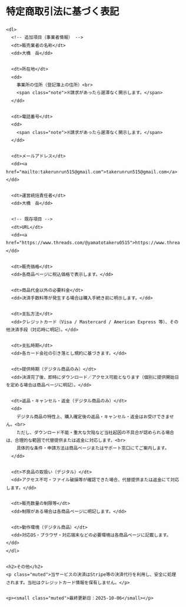 <!doctype html>
<html lang="ja">
<head>
  <meta charset="utf-8" />
  <meta name="viewport" content="width=device-width, initial-scale=1" />
  <title>特定商取引法に基づく表記 | YOUR BRAND</title>
  <meta name="description" content="YOUR BRANDの特定商取引法に基づく表記ページです。事業者情報、価格、支払方法、提供時期、返品・返金、連絡先等を掲載しています。">
  <style>
    body { font-family: system-ui, -apple-system, "Noto Sans JP", sans-serif; line-height: 1.8; margin: 0; color: #111; }
    main { max-width: 900px; margin: auto; padding: 24px 16px 48px; }
    h1 { font-size: 1.6rem; margin: 8px 0 16px; }
    h2 { font-size: 1.2rem; margin: 24px 0 8px; }
    dl { margin: 0; }
    dt { font-weight: 600; margin-top: 14px; }
    dd { margin: 4px 0 0 0; }
    small { color: #555; }
    a { color: #0b57d0; }
    .muted { color: #666; }
    .note { font-size: .95em; color: #444; }
    @media (max-width: 640px){ body{ font-size: 16px; } }
  </style>
</head>
<body>
  <main>
    <h1>特定商取引法に基づく表記</h1>

    <dl>
      <!-- 追加項目（事業者情報） -->
      <dt>販売業者の名称</dt>
      <dd>大橋　岳</dd>

      <dt>所在地</dt>
      <dd>
        事業所の住所（登記簿上の住所）<br>
        <span class="note">※請求があったら遅滞なく開示します。</span>
      </dd>

      <dt>電話番号</dt>
      <dd>
        <span class="note">※請求があったら遅滞なく開示します。</span>
      </dd>

      <dt>メールアドレス</dt>
      <dd><a href="mailto:takerunrun515@gmail.com">takerunrun515@gmail.com</a></dd>

      <dt>運営統括責任者</dt>
      <dd>大橋　岳</dd>

      <!-- 既存項目 -->
      <dt>URL</dt>
      <dd><a href="https://www.threads.com/@yamatotakeru0515">https://www.threads.com/@yamatotakeru0515</a></dd>

      <dt>販売価格</dt>
      <dd>各商品ページに税込価格で表示します。</dd>

      <dt>商品代金以外の必要料金</dt>
      <dd>決済手数料等が発生する場合は購入手続き前に明示します。</dd>

      <dt>支払方法</dt>
      <dd>クレジットカード（Visa / Mastercard / American Express 等）、その他決済手段（対応時に明記）。</dd>

      <dt>支払時期</dt>
      <dd>各カード会社の引き落とし規約に基づきます。</dd>

      <dt>提供時期（デジタル商品のみ）</dt>
      <dd>決済完了後、即時にダウンロード／アクセス可能となります（個別に提供開始日を定める場合は商品ページに明記）。</dd>

      <dt>返品・キャンセル・返金（デジタル商品のみ）</dt>
      <dd>
        デジタル商品の特性上、購入確定後の返品・キャンセル・返金はお受けできません。<br>
        ただし、ダウンロード不能・重大な欠陥など当社起因の不具合が認められる場合は、合理的な範囲で代替提供または返金に対応します。<br>
        具体的な条件・申請方法は商品ページまたはサポート窓口にてご案内します。
      </dd>

      <dt>不良品の取扱い（デジタル）</dt>
      <dd>アクセス不可・ファイル破損等が確認できた場合、代替提供または返金にて対応します。</dd>

      <dt>販売数量の制限等</dt>
      <dd>制限がある場合は各商品ページに明記します。</dd>

      <dt>動作環境（デジタル商品）</dt>
      <dd>対応OS・ブラウザ・対応端末などの必要環境は各商品ページに記載します。</dd>
    </dl>

    <h2>その他</h2>
    <p class="muted">当サービスの決済はStripe等の決済代行を利用し、安全に処理されます。当社はクレジットカード情報を保有しません。</p>

    <p><small class="muted">最終更新日：2025-10-06</small></p>
  </main>
</body>
</html>
